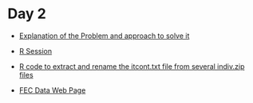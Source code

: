
# Day 2

+ [Explanation of the Problem and approach to solve it](Explore.md)

+ [R Session](RSession_day2.txt)

+ [R code to extract and rename the itcont.txt file from several indiv.zip files](extract_itcont.R)

+ [FEC Data Web Page](https://www.fec.gov/data/browse-data/?tab=bulk-data)


